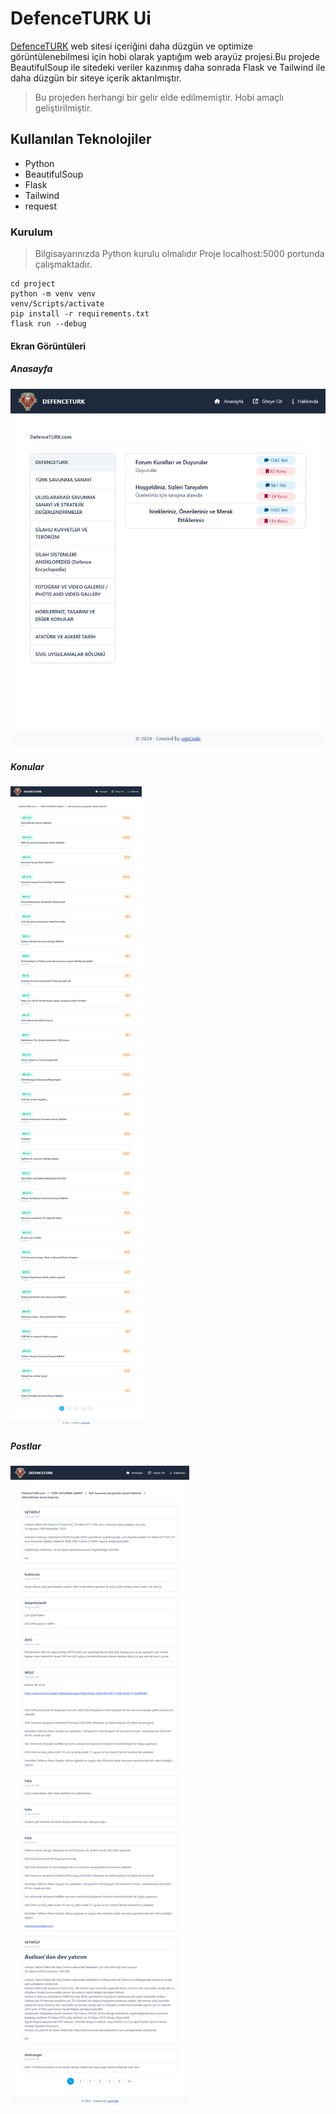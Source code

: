 # DefenceTURK Ui
[DefenceTURK](http://www.defenceturk.com/) web sitesi içeriğini daha düzgün ve optimize görüntülenebilmesi için hobi olarak yaptığım web arayüz projesi.Bu projede BeautifulSoup ile sitedeki veriler kazınmış daha sonrada Flask ve Tailwind ile daha düzgün bir siteye içerik aktarılmıştır.

> Bu projeden herhangi bir gelir elde edilmemiştir. Hobi amaçlı geliştirilmiştir.

## Kullanılan Teknolojiler
* Python
* BeautifulSoup
* Flask
* Tailwind
* request

### Kurulum
> Bilgisayarınızda Python kurulu olmalıdır
> Proje localhost:5000 portunda çalışmaktadır.
```
cd project
python -m venv venv
venv/Scripts/activate
pip install -r requirements.txt
flask run --debug
```

#### Ekran Görüntüleri

##### Anasayfa
![Ana Sayfa](</screenshot/home.png>)

##### Konular
![alt text](<./screenshot/topic.png>)

##### Postlar
![Ee](<./screenshot/post.png>)